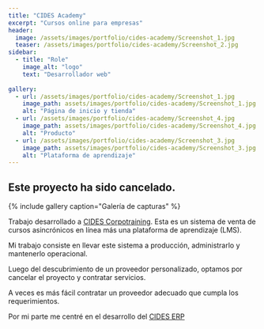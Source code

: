 ```yaml
---
title: "CIDES Academy"
excerpt: "Cursos online para empresas"
header:
  image: /assets/images/portfolio/cides-academy/Screenshot_1.jpg
  teaser: /assets/images/portfolio/cides-academy/Screenshot_2.jpg
sidebar:
  - title: "Role"    
    image_alt: "logo"
    text: "Desarrollador web"
  
gallery:
  - url: /assets/images/portfolio/cides-academy/Screenshot_1.jpg
    image_path: assets/images/portfolio/cides-academy/Screenshot_1.jpg
    alt: "Página de inicio y tienda"
  - url: /assets/images/portfolio/cides-academy/Screenshot_4.jpg
    image_path: assets/images/portfolio/cides-academy/Screenshot_4.jpg
    alt: "Producto"
  - url: /assets/images/portfolio/cides-academy/Screenshot_3.jpg
    image_path: assets/images/portfolio/cides-academy/Screenshot_3.jpg
    alt: "Plataforma de aprendizaje"
---
```


## Este proyecto ha sido cancelado.

{% include gallery caption="Galería de capturas" %}

Trabajo desarrollado a [CIDES Corpotraining](https://www.cides.com/). Esta es un sistema de venta de cursos asincrónicos en línea  más una plataforma de aprendizaje (LMS).

Mi trabajo consiste en llevar este sistema a producción, administrarlo y mantenerlo operacional.

Luego del descubrimiento de un proveedor personalizado, optamos por cancelar el proyecto y contratar servicios.

A veces es más fácil contratar un proveedor adecuado que cumpla los requerimientos.

Por mi parte me centré en el desarrollo del [CIDES ERP](https://michelmzc.github.io/portfolio/1-cides-erp/)




